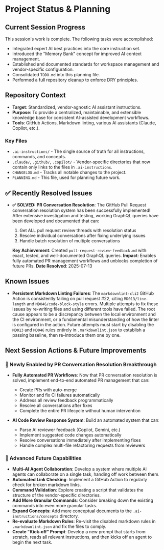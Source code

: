 # Project Status & Planning

## Current Session Progress

This session's work is complete. The following tasks were accomplished:

- Integrated expert AI best practices into the core instruction set.
- Introduced the "Memory Bank" concept for improved AI context management.
- Established and documented standards for workspace management and vendor-specific configuration.
- Consolidated `TODO.md` into this planning file.
- Performed a full repository cleanup to enforce DRY principles.

## Repository Context

- **Target**: Standardized, vendor-agnostic AI assistant instructions.
- **Purpose**: To provide a centralized, maintainable, and extensible knowledge base for consistent AI-assisted development workflows.
- **Tools**: GitHub Actions, Markdown linting, various AI assistants (Claude, Copilot, etc.).

### Key Files

- `.ai-instructions/` - The single source of truth for all instructions, commands, and concepts.
- `.claude/`, `.github/`, `.copilot/` - Vendor-specific directories that now contain only links to the files in `.ai-instructions`.
- `CHANGELOG.md` - Tracks all notable changes to the project.
- `PLANNING.md` - This file, used for planning future work.

## ✅ Recently Resolved Issues

- **✅ SOLVED: PR Conversation Resolution**: The GitHub Pull Request conversation resolution system has been successfully implemented!
  After extensive investigation and testing, working GraphQL queries have been developed and documented that can:
  1. Get ALL pull request review threads with resolution status
  2. Resolve individual conversations after fixing underlying issues
  3. Handle batch resolution of multiple conversations
  
  **Key Achievement**: Created `pull-request-review-feedback.md` with exact, tested, and well-documented GraphQL queries.
  **Impact**: Enables fully automated PR management workflows and unblocks completion of future PRs.
  **Date Resolved**: 2025-07-13

## Known Issues

- **Persistent Markdown Linting Failures**: The `markdownlint-cli2` GitHub Action is consistently failing on pull request #22, citing
  `MD013/line-length` and `MD046/code-block-style` errors. Multiple attempts to fix these issues by re-writing files and using different tools have failed.
  The root cause appears to be a discrepancy between the local environment and the CI environment, or a fundamental misunderstanding of how the linter
  is configured in the action. Future attempts must start by disabling the `MD013` and `MD046` rules entirely in `.markdownlint.json` to establish a
  passing baseline, then re-introduce them one by one.

## Next Session Actions & Future Improvements

### 🚀 Newly Enabled by PR Conversation Resolution Breakthrough

- **Fully Automated PR Workflows**: Now that PR conversation resolution is solved, implement end-to-end automated PR management that can:
  - Create PRs with auto-merge
  - Monitor and fix CI failures automatically
  - Address all review feedback programmatically  
  - Resolve all conversations after fixes
  - Complete the entire PR lifecycle without human intervention

- **AI Code Review Response System**: Build an automated system that can:
  - Parse AI reviewer feedback (Copilot, Gemini, etc.)
  - Implement suggested code changes automatically
  - Resolve conversations immediately after implementing fixes
  - Handle complex multi-file refactoring requests from reviewers

### 🔮 Advanced Future Capabilities

- **Multi-AI Agent Collaboration**: Develop a system where multiple AI agents can collaborate on a single task, handing off work between them.
- **Automated Link Checking**: Implement a GitHub Action to regularly check for broken markdown links.
- **Command Validation**: Explore creating a script that validates the structure of the vendor-specific directories.
- **Add More Granular Commands**: Consider breaking down the existing commands into even more granular tasks.
- **Expand Concepts**: Add more conceptual documents to the `.ai-instructions/concepts` directory.
- **Re-evaluate Markdown Rules**: Re-visit the disabled markdown rules in `.markdownlint.json` and fix the files to comply.
- **Create "Kick-off" Prompt**: Develop a new prompt that starts from scratch, reads all relevant instructions, and then kicks off an agent to begin the next task.

